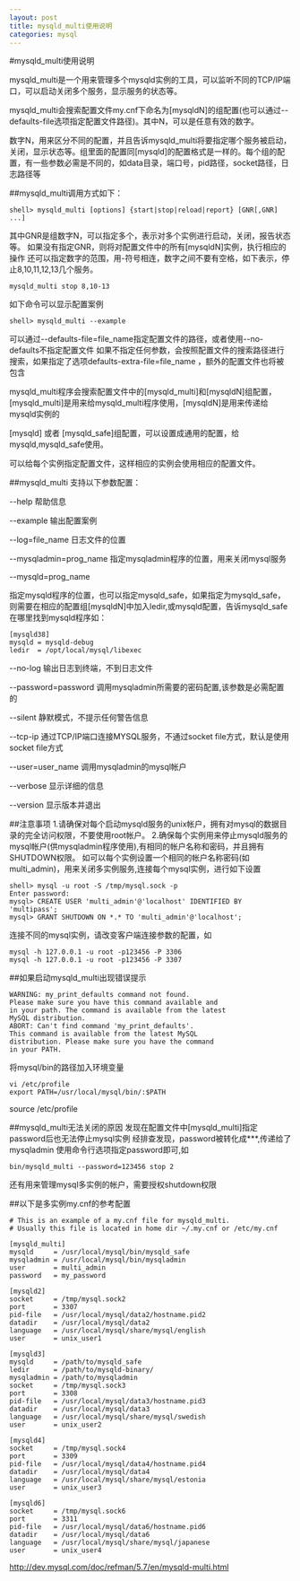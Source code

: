 ```yaml
---
layout: post
title: mysqld_multi使用说明
categories: mysql
---
```


#mysqld_multi使用说明

mysqld_multi是一个用来管理多个mysqld实例的工具，可以监听不同的TCP/IP端口，可以启动关闭多个服务，显示服务的状态等。

mysqld_multi会搜索配置文件my.cnf下命名为[mysqldN]的组配置(也可以通过--defaults-file选项指定配置文件路径)。其中N，可以是任意有效的数字。

数字N，用来区分不同的配置，并且告诉mysqld_multi将要指定哪个服务被启动，关闭，显示状态等。组里面的配置同[mysqld]的配置格式是一样的。每个组的配置，有一些参数必需是不同的，如data目录，端口号，pid路径，socket路径，日志路径等

##mysqld_multi调用方式如下：
```
shell> mysqld_multi [options] {start|stop|reload|report} [GNR[,GNR] ...]
```
其中GNR是组数字N，可以指定多个，表示对多个实例进行启动，关闭，报告状态等。
如果没有指定GNR，则将对配置文件中的所有[mysqldN]实例，执行相应的操作
还可以指定数字的范围，用-符号相连，数字之间不要有空格，如下表示，停止8,10,11,12,13几个服务。
```
mysqld_multi stop 8,10-13
```

如下命令可以显示配置案例
```
shell> mysqld_multi --example
```

可以通过--defaults-file=file_name指定配置文件的路径，或者使用--no-defaults不指定配置文件
如果不指定任何参数，会按照配置文件的搜索路径进行搜索，如果指定了选项defaults-extra-file=file_name ，额外的配置文件也将被包含

mysqld_multi程序会搜索配置文件中的[mysqld_multi]和[mysqldN]组配置，[mysqld_multi]是用来给mysqld_multi程序使用，[mysqldN]是用来传递给mysqld实例的

[mysqld] 或者 [mysqld_safe]组配置，可以设置成通用的配置，给mysqld,mysqld_safe使用。

可以给每个实例指定配置文件，这样相应的实例会使用相应的配置文件。

##mysqld_multi 支持以下参数配置：

 --help
帮助信息

 --example
输出配置案例

 --log=file_name
日志文件的位置

 --mysqladmin=prog_name
指定mysqladmin程序的位置，用来关闭mysql服务


 --mysqld=prog_name

指定mysqld程序的位置，也可以指定mysqld_safe，如果指定为mysqld_safe，则需要在相应的配置组[mysqldN]中加入ledir,或mysqld配置，告诉mysqld_safe在哪里找到mysqld程序如：
```
[mysqld38]
mysqld = mysqld-debug
ledir  = /opt/local/mysql/libexec
```

 --no-log
输出日志到终端，不到日志文件

 --password=password
调用mysqladmin所需要的密码配置,该参数是必需配置的

 --silent
静默模式，不提示任何警告信息

 --tcp-ip
通过TCP/IP端口连接MYSQL服务，不通过socket file方式，默认是使用socket file方式

 --user=user_name
调用mysqladmin的mysql帐户

 --verbose
显示详细的信息

 --version
显示版本并退出

##注意事项
1.请确保对每个启动mysqld服务的unix帐户，拥有对mysql的数据目录的完全访问权限，不要使用root帐户。
2.确保每个实例用来停止mysqld服务的mysql帐户(供mysqladmin程序使用),有相同的帐户名称和密码，并且拥有SHUTDOWN权限。
如可以每个实例设置一个相同的帐户名称密码(如multi_admin)，用来关闭多实例服务,连接每个mysql实例，进行如下设置
```
shell> mysql -u root -S /tmp/mysql.sock -p
Enter password:
mysql> CREATE USER 'multi_admin'@'localhost' IDENTIFIED BY 'multipass';
mysql> GRANT SHUTDOWN ON *.* TO 'multi_admin'@'localhost';
```

连接不同的mysql实例，请改变客户端连接参数的配置，如
```
mysql -h 127.0.0.1 -u root -p123456 -P 3306
mysql -h 127.0.0.1 -u root -p123456 -P 3307

```

##如果启动mysqld_multi出现错误提示
```
WARNING: my_print_defaults command not found.
Please make sure you have this command available and
in your path. The command is available from the latest
MySQL distribution.
ABORT: Can't find command 'my_print_defaults'.
This command is available from the latest MySQL
distribution. Please make sure you have the command
in your PATH.
```
将mysql/bin的路径加入环境变量
```
vi /etc/profile
export PATH=/usr/local/mysql/bin/:$PATH
```
source /etc/profile

##mysqld_multi无法关闭的原因
发现在配置文件中[mysqld_multi]指定password后也无法停止mysql实例
经排查发现，password被转化成***,传递给了mysqladmin
使用命令行选项指定password即可,如
```
bin/mysqld_multi --password=123456 stop 2
```
还有用来管理mysql多实例的帐户，需要授权shutdown权限


##以下是多实例my.cnf的参考配置

```
# This is an example of a my.cnf file for mysqld_multi.
# Usually this file is located in home dir ~/.my.cnf or /etc/my.cnf

[mysqld_multi]
mysqld     = /usr/local/mysql/bin/mysqld_safe
mysqladmin = /usr/local/mysql/bin/mysqladmin
user       = multi_admin
password   = my_password

[mysqld2]
socket     = /tmp/mysql.sock2
port       = 3307
pid-file   = /usr/local/mysql/data2/hostname.pid2
datadir    = /usr/local/mysql/data2
language   = /usr/local/mysql/share/mysql/english
user       = unix_user1

[mysqld3]
mysqld     = /path/to/mysqld_safe
ledir      = /path/to/mysqld-binary/
mysqladmin = /path/to/mysqladmin
socket     = /tmp/mysql.sock3
port       = 3308
pid-file   = /usr/local/mysql/data3/hostname.pid3
datadir    = /usr/local/mysql/data3
language   = /usr/local/mysql/share/mysql/swedish
user       = unix_user2

[mysqld4]
socket     = /tmp/mysql.sock4
port       = 3309
pid-file   = /usr/local/mysql/data4/hostname.pid4
datadir    = /usr/local/mysql/data4
language   = /usr/local/mysql/share/mysql/estonia
user       = unix_user3
 
[mysqld6]
socket     = /tmp/mysql.sock6
port       = 3311
pid-file   = /usr/local/mysql/data6/hostname.pid6
datadir    = /usr/local/mysql/data6
language   = /usr/local/mysql/share/mysql/japanese
user       = unix_user4
```


http://dev.mysql.com/doc/refman/5.7/en/mysqld-multi.html